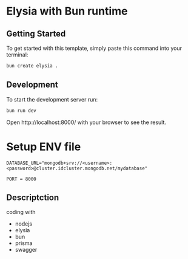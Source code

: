 # Elysia with Bun runtime

## Getting Started
To get started with this template, simply paste this command into your terminal:
```bash
bun create elysia .
```

## Development
To start the development server run:
```bash
bun run dev
```

Open http://localhost:8000/ with your browser to see the result.

# **Setup ENV file**
```.env
DATABASE_URL="mongodb+srv://<username>:<password>@cluster.idcluster.mongodb.net/mydatabase"

PORT = 8000
```

## Descriptction
coding with
- nodejs
- elysia
- bun
- prisma
- swagger
